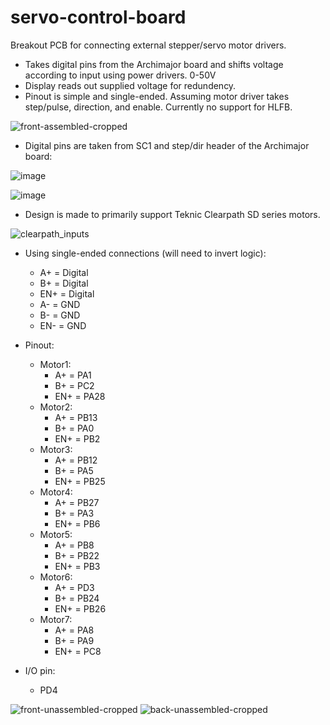 # servo-control-board
Breakout PCB for connecting external stepper/servo motor drivers.

- Takes digital pins from the Archimajor board and shifts voltage according to input using power drivers. 0-50V 
- Display reads out supplied voltage for redundency.
- Pinout is simple and single-ended. Assuming motor driver takes step/pulse, direction, and enable. Currently no support for HLFB.

![front-assembled-cropped](https://github.com/user-attachments/assets/9d1d43e0-372c-438a-952b-bc24c8646ce1)

- Digital pins are taken from SC1 and step/dir header of the Archimajor board:
  
![image](https://github.com/user-attachments/assets/98ef0128-522f-4c9b-a7da-07c0bb58ca75)

![image](https://github.com/user-attachments/assets/1b9e29fe-ac2a-4671-ba15-a7308e59a37b)


- Design is made to primarily support Teknic Clearpath SD series motors.

![clearpath_inputs](https://github.com/user-attachments/assets/6bf51a9f-eb07-4a5d-a56a-53dadfdc1687)

- Using single-ended connections (will need to invert logic):
  - A+ = Digital
  - B+ = Digital
  - EN+ = Digital
  - A- = GND
  - B- = GND
  - EN- = GND

- Pinout:
  - Motor1:
    - A+ = PA1
    - B+ = PC2
    - EN+ = PA28
  - Motor2:
    - A+ = PB13
    - B+ = PA0
    - EN+ = PB2
  - Motor3:
    - A+ = PB12
    - B+ = PA5
    - EN+ = PB25
  - Motor4:
    - A+ = PB27
    - B+ = PA3
    - EN+ = PB6
  - Motor5:
    - A+ = PB8
    - B+ = PB22
    - EN+ = PB3
  - Motor6:
    - A+ = PD3
    - B+ = PB24
    - EN+ = PB26
  - Motor7:
    - A+ = PA8
    - B+ = PA9
    - EN+ = PC8
 - I/O pin:
   - PD4
   
  
![front-unassembled-cropped](https://github.com/user-attachments/assets/9900f2fd-8072-47cb-9daa-128b22201bdc)
![back-unassembled-cropped](https://github.com/user-attachments/assets/485a08bc-153b-49b2-8298-fa6163decd0b)



